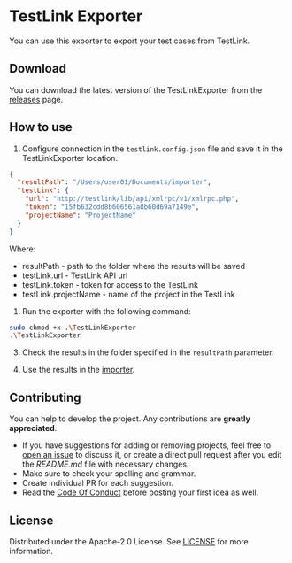 # TestLink Exporter

You can use this exporter to export your test cases from TestLink.

## Download

You can download the latest version of the TestLinkExporter from the [releases](https://github.com/testit-tms/migrators/releases/latest) page.

## How to use

1. Configure connection in the `testlink.config.json` file and save it in the TestLinkExporter location.

```json
{
  "resultPath": "/Users/user01/Documents/importer",
  "testLink": {
    "url": "http://testlink/lib/api/xmlrpc/v1/xmlrpc.php",
    "token": "15fb632cdd8b606561a8b60d69a7149e",
    "projectName": "ProjectName"
  }
}
```

Where:

- resultPath - path to the folder where the results will be saved
- testLink.url - TestLink API url
- testLink.token - token for access to the TestLink
- testLink.projectName - name of the project in the TestLink

1. Run the exporter with the following command:

```bash
sudo chmod +x .\TestLinkExporter
.\TestLinkExporter
```

3. Check the results in the folder specified in the `resultPath` parameter.

4. Use the results in the [importer](https://github.com/testit-tms/project-importer).

## Contributing

You can help to develop the project. Any contributions are **greatly appreciated**.

- If you have suggestions for adding or removing projects, feel free
  to [open an issue](https://github.com/testit-tms/migrators/issues/new) to discuss it, or create a direct pull
  request after you edit the *README.md* file with necessary changes.
- Make sure to check your spelling and grammar.
- Create individual PR for each suggestion.
- Read the [Code Of Conduct](https://github.com/testit-tms/migrators/blob/main/CODE_OF_CONDUCT.md) before posting
  your first idea as well.

## License

Distributed under the Apache-2.0 License.
See [LICENSE](https://github.com/testit-tms/migrators/blob/main/LICENSE) for more information.
